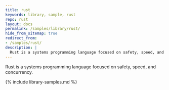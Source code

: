 ```yaml
---
title: rust
keywords: library, sample, rust
repo: rust
layout: docs
permalink: /samples/library/rust/
hide_from_sitemap: true
redirect_from:
- /samples/rust/
description: |
  Rust is a systems programming language focused on safety, speed, and concurrency.
---
```


Rust is a systems programming language focused on safety, speed, and concurrency.


{% include library-samples.md %}
